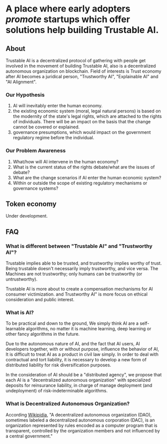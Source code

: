 # A place where early adopters *promote* startups which offer solutions help building Trustable AI.

## About

Trustable AI is a decentralized protocol of gathering with people get involved in the movement of building Trustable AI, also is a decentralized autonomous organization on blockchain. Field of interests is Trust economy after AI becomes a juridical person, "Trustworthy AI", "Explainable AI" and "AI Alignment".

### Our Hypothesis
1. AI will inevitably enter the human economy.
2. the existing economic system (moral, legal natural persons) is based on the modernity of the state's legal rights, which are attached to the rights of individuals. There will be an impact on the basis that the change cannot be covered or explained.
3. governance presumptions, which would impact on the government regulatory regime before the individual.

### Our Problem Awareness
1. What/how will AI intervene in the human economy?
2. What is the current status of the rights debate/what are the issues of debate?
3. What are the change scenarios if AI enter the human economic system?
4. Within or outside the scope of existing regulatory mechanisms or governance systems?

## Token economy
Under development.

## FAQ

### What is different between "Trustable AI" and "Trustworthy AI"?
Trustable implies able to be trusted, and trustworthy implies worthy of trust. Being trustable doesn't necessarily imply trustworthy, and vice versa. The
Machines are not trustworthy; only humans can be trustworthy (or untrustworthy). 

Trustable AI is more about to create a compensation mechanisms for AI consumer victimization. and Trustworthy AI" is more focus on ethical consideration and public interest.

### What is AI?
To be practical and down to the ground, We simply think AI are a self-learnable algorithms, no matter it is machine learning, deep learning or other fancy algorithms in the future.

Due to the autonomous nature of AI, and the fact that AI users, AI developers together, with or without purpose, influence the behavior of AI, It is difficult to treat AI as a product in civil law simply. In order to deal with contractual and tort liability, it is necessary to develop a new form of distributed liability for risk diversification purposes.

In the consideration of AI should be a "distributed agency", we propose that each AI is a "decentralized autonomous organization" with specialized deposits for reinsurance liability, in charge of manage deployment (and undeployment) of risk-indeterminable algorithms.

### What is Decentralized Autonomous Organization?

According [Wikipidia](https://en.wikipedia.org/wiki/Decentralized_autonomous_organization), "A decentralized autonomous organization (DAO), sometimes labeled a decentralized autonomous corporation (DAC), is an organization represented by rules encoded as a computer program that is transparent, controlled by the organization members and not influenced by a central government."

